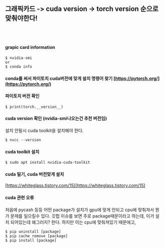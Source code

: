 ## 그래픽카드 -> cuda version -> torch version 순으로 맞춰야한다!
<br><br>

#### grapic card information
```
$ nvidia-smi
or
$ conda info
```


#### conda를 써서 파이토치 cuda버전에 맞게 설치 명령어 찾기 [https://pytorch.org/](https://pytorch.org/)

#### 파이토치 버전 확인 
```
$ print(torch.__version__)
```

#### cuda version 확인 (nvidia-smi나오는건 추천 버전임)
설치 안될시 cuda toolkit을 설치해야 한다. 
```
$ nvcc --version 
```

#### cuda toolkit 설치
```
$ sudo apt install nvidia-cuda-toolkit
```


#### cuda 밀기, cuda 버전맞게 설치
[https://whiteglass.tistory.com/15](https://whiteglass.tistory.com/15)

#### cuda 관련 오류
처음에 pycash 등등 어떤 package가 설치가 gpu에 맞게 안되고 cpu에 맞춰져서 뭔가 문제를 일으킬수 있다. 깃헙 이슈를 보면 주로 package때문이라고 하는데, 이거 설치 되어있는데 왜그러지? 한다. 하지만 이는 cpu에 맞춰져있기 때문에고, 
```
$ pip uninstall [package]
$ pip cache remove [package]
$ pip install [package]
```
